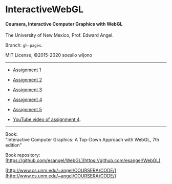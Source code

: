 # InteractiveWebGL
#### Coursera, Interactive Computer Graphics with WebGL    

The University of New Mexico, Prof. Edward Angel.    

Branch: `gh-pages`.     

MIT License, &copy;2015-2020 soesilo wijono            


----------

- [Assignment 1](https://flyingdisc.github.io/InteractiveWebGL/twist.html "Assignment 1")    
- [Assignment 2](https://flyingdisc.github.io/InteractiveWebGL/mousedraw.html "Assignment 2")    
- [Assignment 3](https://flyingdisc.github.io/InteractiveWebGL/geomcad.html "Assignment 3")    
- [Assignment 4](https://flyingdisc.github.io/InteractiveWebGL/lightcad.html "Assignment 4")    
- [Assignment 5](https://flyingdisc.github.io/InteractiveWebGL/a5.html "Assignment 5")        
    
- [YouTube video of assignment 4](https://www.youtube.com/watch?v=io3fAWP5Q6g "YouTube vid").    
    

-----------

Book:     
"Interactive Computer Graphics: A Top-Down Approach with WebGL, 7th edition"    
 
Book repository:     
[https://github.com/esangel/WebGL](https://github.com/esangel/WebGL)    
 
[http://www.cs.unm.edu/~angel/COURSERA/CODE/](http://www.cs.unm.edu/~angel/COURSERA/CODE/)    
 